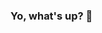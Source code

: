 ### Yo, what's up? 👋

<!--
**theanilbhattarai/theanilbhattarai** is a ✨ _special_ ✨ repository because its `README.md` (this file) appears on your GitHub profile.

Yo, people what's up?
Welcome to my Github. I love coding as a hobby.

- 🔭 I’m currently working on some Android Projects in Kotlin
- 🌱 I’m currently learning Android in Kotlin 
- 👯 I’m looking to collaborate on some fun Android projects
- 🤔 I’m looking for help with learning more advanced stuffs
- 💬 Ask me about Digital Marketing.
- 📫 How to reach me: ...
- 😄 Pronouns: ...
- ⚡ Fun fact: ...
-->
